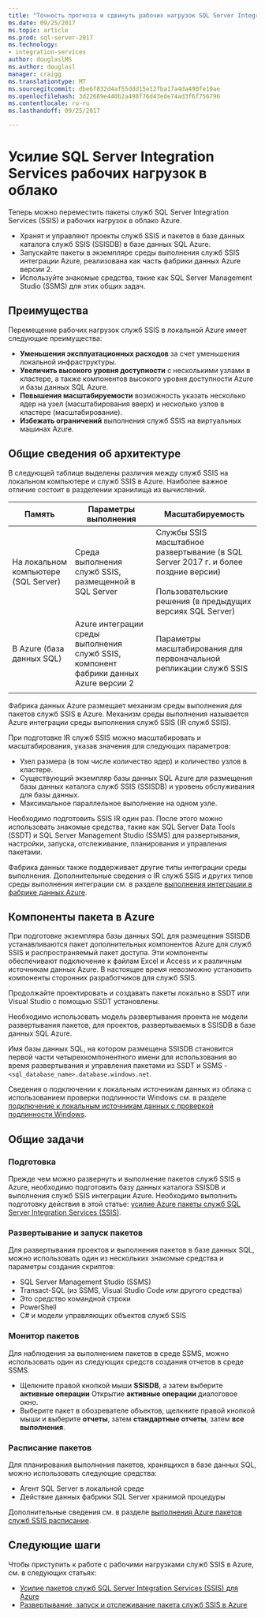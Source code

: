 ```yaml
---
title: "Точность прогноза и сдвинуть рабочих нагрузок SQL Server Integration Services в облаке | Документы Microsoft"
ms.date: 09/25/2017
ms.topic: article
ms.prod: sql-server-2017
ms.technology:
- integration-services
author: douglaslMS
ms.author: douglasl
manager: craigg
ms.translationtype: MT
ms.sourcegitcommit: dbe6f832d4af55ddd15e12fba17a4da490fe19ae
ms.openlocfilehash: 3d22689e440b2a498f76d43ede74ad3f6f756796
ms.contentlocale: ru-ru
ms.lasthandoff: 09/25/2017

---
```

# <a name="lift-and-shift-sql-server-integration-services-workloads-to-the-cloud"></a>Усилие SQL Server Integration Services рабочих нагрузок в облако
Теперь можно переместить пакеты служб SQL Server Integration Services (SSIS) и рабочих нагрузок в облако Azure.
-   Хранят и управляют проекты служб SSIS и пакетов в базе данных каталога служб SSIS (SSISDB) в базе данных SQL Azure.
-   Запускайте пакеты в экземпляре среды выполнения служб SSIS интеграции Azure, реализована как часть фабрики данных Azure версии 2.
-   Используйте знакомые средства, такие как SQL Server Management Studio (SSMS) для этих общих задач.

## <a name="benefits"></a>Преимущества
Перемещение рабочих нагрузок служб SSIS в локальной Azure имеет следующие преимущества:
-   **Уменьшения эксплуатационных расходов** за счет уменьшения локальной инфраструктуры.
-   **Увеличить высокого уровня доступности** с несколькими узлами в кластере, а также компонентов высокого уровня доступности Azure и базы данных SQL Azure.
-   **Повышения масштабируемости** возможность указать несколько ядер на узел (масштабирования вверх) и несколько узлов в кластере (масштабирование).
-   **Избежать ограничений** выполнения служб SSIS на виртуальных машинах Azure.

## <a name="architecture-overview"></a>Общие сведения об архитектуре
В следующей таблице выделены различия между служб SSIS на локальном компьютере и служб SSIS в Azure. Наиболее важное отличие состоит в разделении хранилища из вычислений.

| Память | Параметры выполнения | Масштабируемость |
|---|---|---|
| На локальном компьютере (SQL Server) | Среда выполнения служб SSIS, размещенной в SQL Server | Службы SSIS масштабное развертывание (в SQL Server 2017 г. и более поздние версии)<br/><br/>Пользовательские решения (в предыдущих версиях SQL Server) |
| В Azure (база данных SQL) | Azure интеграции среды выполнения служб SSIS, компонент фабрики данных Azure версии 2 | Параметры масштабирования для первоначальной репликации служб SSIS |
| | | |

Фабрика данных Azure размещает механизм среды выполнения для пакетов служб SSIS в Azure. Механизм среды выполнения называется Azure интеграции среды выполнения служб SSIS (IR служб SSIS).

При подготовке IR служб SSIS можно масштабировать и масштабирования, указав значения для следующих параметров:
-   Узел размера (в том числе количество ядер) и количество узлов в кластере.
-   Существующий экземпляр базы данных SQL Azure для размещения базы данных каталога служб SSIS (SSISDB) и уровень обслуживания для базы данных.
-   Максимальное параллельное выполнение на одном узле.

Необходимо подготовить SSIS IR один раз. После этого можно использовать знакомые средства, такие как SQL Server Data Tools (SSDT) и SQL Server Management Studio (SSMS) для развертывания, настройки, запуска, отслеживание, планирования и управления пакетами.

Фабрика данных также поддерживает другие типы интеграции среды выполнения. Дополнительные сведения о IR служб SSIS и других типов среды выполнения интеграции см. в разделе [выполнения интеграции в фабрике данных Azure](/azure/data-factory/concepts-integration-runtime.md).

## <a name="package-features-on-azure"></a>Компоненты пакета в Azure
При подготовке экземпляра базы данных SQL для размещения SSISDB устанавливаются пакет дополнительных компонентов Azure для служб SSIS и распространяемый пакет доступа. Эти компоненты обеспечивают подключение к файлам Excel и Access и к различным источникам данных Azure. В настоящее время невозможно установить компоненты сторонних разработчиков для служб SSIS.

Продолжайте проектировать и создавать пакеты локально в SSDT или Visual Studio с помощью SSDT установлены.

Необходимо использовать модель развертывания проекта не модели развертывания пакетов, для проектов, развертываемых в SSISDB в базе данных SQL Azure.

Имя базы данных SQL, на котором размещена SSISDB становится первой части четырехкомпонентного имени для использования во время развертывания и управления пакетами из SSDT и SSMS - `<sql_database_name>.database.windows.net`.

Сведения о подключении к локальным источникам данных из облака с использованием проверки подлинности Windows см. в разделе [подключение к локальным источникам данных с проверкой подлинности Windows](ssis-azure-connect-with-windows-auth.md).

## <a name="common-tasks"></a>Общие задачи

### <a name="provision"></a>Подготовка
Прежде чем можно развернуть и выполнение пакетов служб SSIS в Azure, необходимо подготовить базу данных каталога SSISDB и выполнения служб SSIS интеграции Azure. Необходимо выполнить подготовку действия в этой статье: [усилие Azure пакеты служб SQL Server Integration Services (SSIS)](/azure/data-factory/quickstart-lift-shift-ssis-packages-powershell.md).

### <a name="deploy-and-run-packages"></a>Развертывание и запуск пакетов
Для развертывания проектов и выполнения пакетов в базе данных SQL, можно использовать один из нескольких знакомые средства и параметры создания скриптов:
-   SQL Server Management Studio (SSMS)
-   Transact-SQL (из SSMS, Visual Studio Code или другого средства)
-   Это средство командной строки
-   PowerShell
-   C# и модели управляющих объектов служб SSIS

### <a name="monitor-packages"></a>Монитор пакетов
Для наблюдения за выполнением пакетов в среде SSMS, можно использовать один из следующих средств создания отчетов в среде SSMS.
-   Щелкните правой кнопкой мыши **SSISDB**, а затем выберите **активные операции** Открытие **активные операции** диалоговое окно.
-   Выберите пакет в обозревателе объектов, щелкните правой кнопкой мыши и выберите **отчеты**, затем **стандартные отчеты**, затем **все выполнения**.

### <a name="schedule-packages"></a>Расписание пакетов
Для планирования выполнения пакетов, хранящихся в базе данных SQL, можно использовать следующие средства:
-   Агент SQL Server в локальной среде
-   Действие данных фабрики SQL Server хранимой процедуры

Дополнительные сведения см. в разделе [выполнения Azure пакетов служб SSIS расписание](ssis-azure-schedule-packages.md).

## <a name="next-steps"></a>Следующие шаги
Чтобы приступить к работе с рабочими нагрузками служб SSIS в Azure, см. в следующих статьях:
-   [Усилие пакетов служб SQL Server Integration Services (SSIS) для Azure](/azure/data-factory/quickstart-lift-shift-ssis-packages-powershell.md)
-   [Развертывание, запуск и отслеживание пакета служб SSIS в Azure](ssis-azure-deploy-run-monitor-tutorial.md)


